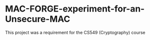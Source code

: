 # MAC-FORGE-experiment-for-an-Unsecure-MAC
This project was a requirement for the CS549 (Cryptography) course
